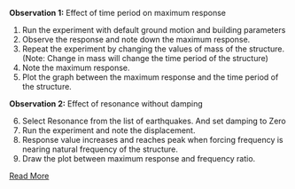**Observation 1:** Effect of time period on maximum response

1. Run the experiment with default ground motion and building parameters
2. Observe the response and note down the maximum response.
3. Repeat the experiment by changing the values of mass of the structure. (Note: Change in mass will change the time period of the structure)
4. Note the maximum response.
5. Plot the graph between the maximum response and the time period of the structure.

**Observation 2:** Effect of resonance without damping

6. Select Resonance from the list of earthquakes. And set damping to Zero
7. Run the experiment and note the displacement.
8. Response value increases and reaches peak when forcing frequency is nearing natural frequency of the structure.
9. Draw the plot between maximum response and frequency ratio.


[Read More](doc/3.manual.pdf)

